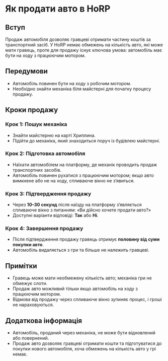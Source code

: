 # Як продати авто в HoRP

## Вступ
Продаж автомобіля дозволяє гравцеві отримати частину коштів за транспортний засіб. У HoRP немає обмежень на кількість авто, які може мати гравець, проте для продажу існує ключова умова: автомобіль має бути на ходу з працюючим мотором.

## Передумови
- Автомобіль повинен бути на ходу з робочим мотором.  
- Необхідно знайти механіка біля майстерні для початку процесу продажу.  

## Кроки продажу

### Крок 1: Пошук механіка
- Знайти майстерню на карті Хриплина.  
- Підійти до механіка, який знаходиться поруч із будівлею майстерні.

### Крок 2: Підготовка автомобіля
- Наїхати автомобілем на платформу, де механік проводить продаж транспортних засобів.  
- Автомобіль повинен рухатися з працюючим мотором; якщо авто вимкнене або не на ходу, спливаюче вікно не з’явиться.  

### Крок 3: Підтвердження продажу
- Через **10–30 секунд** після наїзду на платформу з’являється спливаюче вікно з питанням: «Ви дійсно хочете продати авто?»  
- Доступні варіанти відповіді: **Так** або **Ні**.  

### Крок 4: Завершення продажу
- Після підтвердження продажу гравець отримує **половину від суми покупки авто**.  
- Автомобіль видаляється з гри та більше не належить гравцеві.  

## Примітки
- Гравець може мати необмежену кількість авто; механіка гри не обмежує слоти.  
- Продаж авто можливий тільки якщо автомобіль на ходу з працюючим мотором.  
- Відмова від продажу через спливаюче вікно зупиняє процес, і гроші не нараховуються.  

## Додаткова інформація
- Автомобіль, проданий через механіка, не може бути відновлений або повернений.  
- Продаж авто дозволяє гравцеві отримати кошти та підготуватися до покупки нового автомобіля, хоча обмежень на кількість авто у грі немає.


